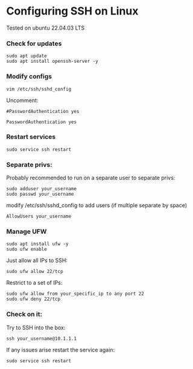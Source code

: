 # Configuring SSH on Linux
Tested on ubuntu 22.04.03 LTS

### Check for updates
```
sudo apt update
sudo apt install openssh-server -y
```

### Modify configs
```
vim /etc/ssh/sshd_config
```

Uncomment: 
```
#PasswordAuthentication yes
```
```
PasswordAuthentication yes
```

### Restart services 
```
sudo service ssh restart
```

### Separate privs:
Probably recommended to run on a separate user to separate privs:
```
sudo adduser your_username
sudo passwd your_username
```

modify /etc/ssh/sshd_config to add users (if multiple separate by space)
```
AllowUsers your_username
```

### Manage UFW 


```
sudo apt install ufw -y
sudo ufw enable
```

Just allow all IPs to SSH:
```
sudo ufw allow 22/tcp
```

Restrict to a set of IPs:
```
sudo ufw allow from your_specific_ip to any port 22
sudo ufw deny 22/tcp
```

### Check on it:
Try to SSH into the box:
```
ssh your_username@10.1.1.1
```
If any issues arise restart the service again:
```
sudo service ssh restart
```
